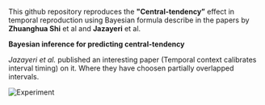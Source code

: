 This github repository reproduces the **"Central-tendency”** effect in temporal reproduction using Bayesian formula describe in the papers by **Zhuanghua Shi** et al and **Jazayeri** et al.

**Bayesian inference for predicting central-tendency**

_Jazayeri et al._ published an interesting paper  (Temporal context calibrates interval timing) on it. Where they have choosen partially overlapped intervals.

![Experiment](image/inference.png)



